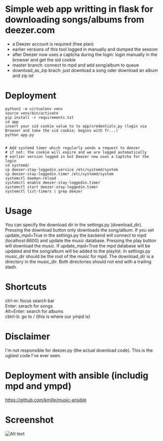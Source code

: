 # Simple web app writting in flask for downloading songs/albums from deezer.com
- a Deezer account is required (free plan)
- earlier versions of this tool logged in manually and dumped the session
- after Deezer now uses a captcha during the login: login manually in the browser and get the sid cookie
- master branch: connect to mpd and add song/album to queue
- download_as_zip brach: just download a song oder download an album and zip ist

# Deployment
```
python2 -m virtualenv venv
source venv/bin/activate
pip install -r requirements.txt
cd app
insert your sid cookie value to to app/credentials.py (login via Browser and take the sid cookie; begins with fr...)
python app.py


# Add systemd timer which regularly sends a request to deezer 
# if not: the cookie will expire and we are logged automatically 
# earlier version logged in but Deezer now uses a Captcha for the login
cd systemd/
cp deezer-stay-loggedin.service /etc/systemd/system
cp deezer-stay-loggedin.timer /etc/systemd/system
systemctl daemon-reload
systemctl enable deezer-stay-loggedin.timer
systemctl start deezer-stay-loggedin.timer
systemctl list-timers | grep deezer

```

# Usage
You can specify the download dir in the settings.py (download_dir). Pressing the download button only downloads the song/album. If you set update_mpd=True in the settings.py the backend will connect to mpd (localhost:6600) and update the music database. Pressing the play button will download the music. If update_mpd=True the mpd database will be updated and the song/album will be added to the playlist. In settings.py music_dir should be the root of the music for mpd. The download_dir is a directory in the music_dir. Both directories should not end with a trailing slash.

# Shortcuts
ctrl-m: focus search bar  
Enter: serach for songs  
Alt+Enter: search for albums  
cbtrl-b: go to / (this is where our ympd is)  

# Disclaimer
I'm not responsible for deezer.py (the actual download code). This is the ugliest code I've ever seen.

# Deployment with ansible (includig mpd and ympd)
https://github.com/kmille/music-ansible

# Screenshot
![Alt text](https://image.ibb.co/cjBC30/screen.png "KISS")

